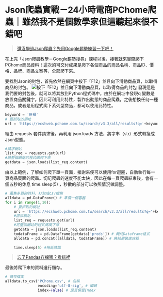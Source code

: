 # Json爬蟲實戰－24小時電商PChome爬蟲｜雖然我不是個數學家但這聽起來很不錯吧
> [還沒學過Json爬蟲？先用Google趨勢練習一下吧！]()

在上完「Json爬蟲教學－Google趨勢搜尋」課程以後，接著就來實際爬下PChome商品資料！這次的可交付成果是爬下各個商品的商品名稱、商品ID、價格、品牌、商品文案等，全部爬下來。

要找到Json的封包，首先依然在網頁中按下「F12」並且向下滑動商品頁，以取得商品的封包。
![按下「F12」並且向下滑動商品頁，以取得商品的封包](https://i.imgur.com/pYHtVU5.png)
發現這是我們要的封包後，就可以將其放到Python程式碼中。由於在網址中發現q 變數是放置商品關鍵字，因此可利用此特性，製作出動態的商品爬蟲，之後想換任何一種商品，或者是用程式爬下系列型商品，都可以使用此特性。
```python
keyword = '鞋櫃'
# 要抓取的網址
url = 'https://ecshweb.pchome.com.tw/search/v3.3/all/results?q='+keyword+'&page=1&sort=sale/dc'
```

經由 requests 套件請求後，再利用 json.loads 方法，將字串（str）形式轉換成Json型態。
```python
#請求網站
list_req = requests.get(url)
#將整個網站的程式碼爬下來
getdata = json.loads(list_req.content)
```

由以上範例，了解如何爬下單一頁面，接謝來便可以使用for迴圈，自動執行每一頁商品頁面的爬蟲。切記爬蟲的速度不能太快，因此在每一頁爬蟲結束後，會有一個五秒的休息 time.sleep(5) ，秒數的部分可以依照情況做調整。
```python
# 蒐集多頁的資料，打包成csv檔案
alldata = pd.DataFrame() # 準備一個容器
for i in range(1,10):
    # 要抓取的網址
    url = 'https://ecshweb.pchome.com.tw/search/v3.3/all/results?q='+keyword+'&page='+str(i)+'&sort=sale/dc'
    #請求網站
    list_req = requests.get(url)
    #將整個網站的程式碼爬下來
    getdata = json.loads(list_req.content)
    todataFrame = pd.DataFrame(getdata['prods']) # 轉成Dataframe格式
    alldata = pd.concat([alldata, todataFrame]) # 將結果裝進容器
    
    time.sleep(5) #拖延時間
```

> [忘了Pandas存檔嗎？看這裡]()

最後將爬下來的資料進行儲存。
```python
# 儲存檔案
alldata.to_csv('PChome.csv', # 名稱
               encoding='utf-8-sig', # 編碼 
               index=False) # 是否保留Index
```
